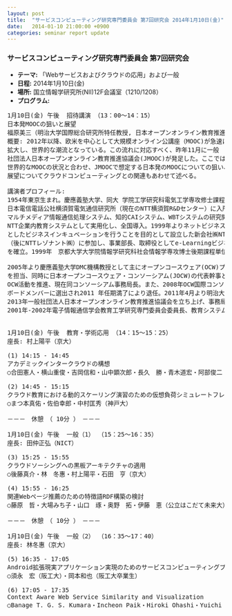 ```yaml
---
layout: post
title:  "サービスコンピューティング研究専門委員会 第7回研究会 2014年1月10日(金)"
date:   2014-01-10 21:00:00 +0900
categories: seminar report update
---
```


### サービスコンピューティング研究専門委員会 第7回研究会
- __テーマ:__ 「Webサービスおよびクラウドの応用」および一般
- __日程:__ 2014年1月10日(金)
- __場所:__ 国立情報学研究所(NII)12F会議室（1210/1208）
- __プログラム:__


<pre>
1月10日(金) 午後  招待講演 （13：00～14：15）
日本発MOOCの狙いと展望
福原美三（明治大学国際総合研究所特任教授, 日本オープンオンライン教育推進協議会(JMOOC)）
概要: 2012年以降、欧米を中心として大規模オンライン公講座（MOOC)が急速に
拡大し、世界的な潮流となっている。この流れに対応すべく、昨年11月に一般
社団法人日本オープンオンライン教育推進協議会(JMOOC)が発足した。ここでは
世界的なMOOCの状況と合わせ、JMOOCで想定する日本発のMOOCについての狙い、
展望についてクラウドコンピューティングとの関連もあわせて述べる。

講演者プロフィール: 
1954年東京生まれ。慶應義塾大学、同大 学院工学研究科電気工学専攻修士課程修了の後、
日本電信電話公社横須賀電気通信研究所（現在のNTT横須賀R&amp;Dセンター）に入所、
マルチメディア情報通信処理システム、知的CAIシステム、WBTシステムの研究開発を行い、
NTT企業内教育システムとして実用化し、全国導入。1999年よりネットビジネスを中心
としたビジネスインキュベーションを行うことを目的として設立した新会社㈱NTT-X
（後にNTTレゾナント㈱）に参加し、事業部長、取締役としてe-Learningビジネスモデル
を確立。1999年　京都大学大学院情報学研究科社会情報学専攻博士後期課程単位取得修了。

2005年より慶應義塾大学DMC機構教授として主にオープンコースウェア(OCW)プロジェクト
を担当、同時に日本オープンコースウェア・コンソーシアム(JOCW)の代表幹事として日本の
OCW活動を推進、現在同コンソーシアム事務局長。また、2008年OCW国際コンソーシアム
ボードメンバーに選出され2011 年任期満了により退任。2011年4月より明治大学特任教授。
2013年一般社団法人日本オープンオンライン教育推進協議会を立ち上げ、事務局長に就任。
2001年-2002年電子情報通信学会教育工学研究専門委員会委員長、教育システム情報学会理事。


1月10日(金) 午後  教育・学術応用 （14：15～15：25）
座長: 村上陽平（京大）

(1) 14:15 - 14:45
アカデミックインタークラウドの構想
○合田憲人・横山重俊・吉岡信和・山中顕次郎・長久　勝・青木道宏・阿部俊二・漆谷重雄（NII）

(2) 14:45 - 15:15
クラウド教育における動的スケーリング演習のための仮想負荷シミュレートフレームワーク
○まつ本真佑・佐伯幸郎・中村匡秀（神戸大）

－－－　休憩　（ 10分 ）　－－－

1月10日(金) 午後  一般（1） （15：25～16：35）
座長: 田仲正弘（NICT）

(3) 15:25 - 15:55
クラウドソーシングへの黒板アーキテクチャの適用
○後藤真介・林　冬惠・村上陽平・石田　亨（京大）

(4) 15:55 - 16:25
関連Webページ推薦のための特徴語RDF構築の検討
○藤原　哲・大場みち子・山口　琢・奥野　拓・伊藤　恵（公立はこだて未来大）

－－－　休憩　（ 10分 ）　－－－

1月10日(金) 午後  一般（2） （16：35～17：40）
座長: 林冬惠（京大）

(5) 16:35 - 17:05
Android拡張現実アプリケーション実現のためのサービスコンピューティングプラットフォーム
○須永　宏（阪工大）・岡本和也（阪工大卒業生）

(6) 17:05 - 17:35
Context Aware Web Service Similarity and Visualization
○Banage T. G. S. Kumara・Incheon Paik・Hiroki Ohashi・Yuichi Yaguchi（Univ. of Aizu）


</pre>

